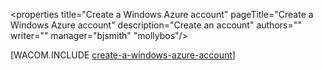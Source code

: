 <properties title="Create a Windows Azure account" pageTitle="Create a Windows Azure account" description="Create an account" authors="" writer="" manager="bjsmith" "mollybos"/>

[WACOM.INCLUDE [create-a-windows-azure-account](../includes/create-a-windows-azure-account.md)]
